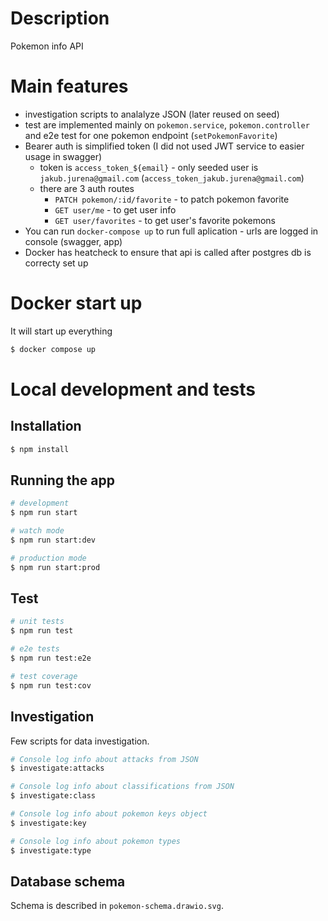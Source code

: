 # Description

Pokemon info API

# Main features

- investigation scripts to analalyze JSON (later reused on seed)
- test are implemented mainly on `pokemon.service`, `pokemon.controller` and e2e test for one pokemon endpoint (`setPokemonFavorite`)
- Bearer auth is simplified token (I did not used JWT service to easier usage in swagger)
  - token is `access_token_${email}` - only seeded user is `jakub.jurena@gmail.com` (`access_token_jakub.jurena@gmail.com`)
  - there are 3 auth routes
    - `PATCH pokemon/:id/favorite` - to patch pokemon favorite
    - `GET user/me` - to get user info
    - `GET user/favorites` - to get user's favorite pokemons
- You can run `docker-compose up` to run full aplication - urls are logged in console (swagger, app)
- Docker has heatcheck to ensure that api is called after postgres db is correcty set up

# Docker start up

It will start up everything

```bash
$ docker compose up
```

# Local development and tests

## Installation

```bash
$ npm install
```

## Running the app

```bash
# development
$ npm run start

# watch mode
$ npm run start:dev

# production mode
$ npm run start:prod
```

## Test

```bash
# unit tests
$ npm run test

# e2e tests
$ npm run test:e2e

# test coverage
$ npm run test:cov
```

## Investigation

Few scripts for data investigation.

```bash
# Console log info about attacks from JSON
$ investigate:attacks

# Console log info about classifications from JSON
$ investigate:class

# Console log info about pokemon keys object
$ investigate:key

# Console log info about pokemon types
$ investigate:type
```

## Database schema

Schema is described in `pokemon-schema.drawio.svg`.
